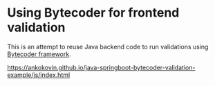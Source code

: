 # Using Bytecoder for frontend validation

This is an attempt to reuse Java backend code to run validations using [Bytecoder framework](https://github.com/mirkosertic/Bytecoder).



https://ankokovin.github.io/java-springboot-bytecoder-validation-example/js/index.html